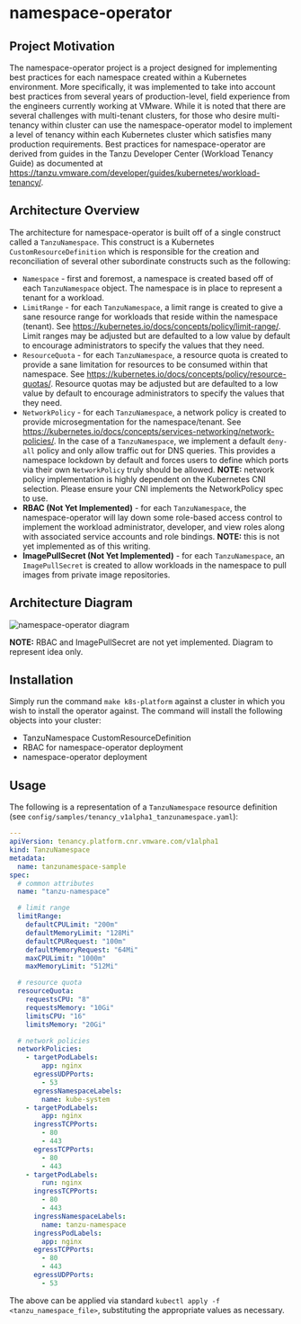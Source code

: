 # namespace-operator

## Project Motivation

The namespace-operator project is a project designed for implementing best practices for each namespace created
within a Kubernetes environment.  More specifically, it was implemented to take into account best practices
from several years of production-level, field experience from the engineers currently working at VMware.  While it is
noted that there are several challenges with multi-tenant clusters, for those who desire multi-tenancy within cluster can
use the namespace-operator model to implement a level of tenancy within each Kubernetes cluster which satisfies many production
requirements.  Best practices for namespace-operator are derived from guides in the Tanzu Developer Center
(Workload Tenancy Guide) as documented at https://tanzu.vmware.com/developer/guides/kubernetes/workload-tenancy/.

## Architecture Overview

The architecture for namespace-operator is built off of a single construct called a `TanzuNamespace`. This construct
is a Kubernetes `CustomResourceDefinition` which is responsible for the creation and reconciliation of several other
subordinate constructs such as the following:

- `Namespace` - first and foremost, a namespace is created based off of each `TanzuNamespace` object.  The namespace
  is in place to represent a tenant for a workload.
- `LimitRange` - for each `TanzuNamespace`, a limit range is created to give a sane resource range for workloads that reside
  within the namespace (tenant).  See https://kubernetes.io/docs/concepts/policy/limit-range/.  Limit ranges may be adjusted
  but are defaulted to a low value by default to encourage administrators to specify the values that
  they need.
- `ResourceQuota` - for each `TanzuNamespace`, a resource quota is created to provide a sane limitation for resources to
  be consumed within that namespace.  See https://kubernetes.io/docs/concepts/policy/resource-quotas/.  Resource
  quotas may be adjusted but are defaulted to a low value by default to encourage administrators to specify the values that
  they need.
- `NetworkPolicy` - for each `TanzuNamespace`, a network policy is created to provide microsegmentation for the namespace/tenant.
  See https://kubernetes.io/docs/concepts/services-networking/network-policies/.  In the case of a `TanzuNamespace`, we implement
  a default `deny-all` policy and only allow traffic out for DNS queries.  This provides a namespace lockdown by default and
  forces users to define which ports via their own `NetworkPolicy` truly should be allowed.  **NOTE:** network policy implementation is
  highly dependent on the Kubernetes CNI selection.  Please ensure your CNI implements the NetworkPolicy spec to use.
- **RBAC (Not Yet Implemented)** - for each `TanzuNamespace`, the namespace-operator will lay down some role-based access
  control to implement the workload administrator, developer, and view roles along with associated service accounts and role bindings.
  **NOTE:** this is not yet implemented as of this writing.
- **ImagePullSecret (Not Yet Implemented)** - for each `TanzuNamespace`, an `ImagePullSecret` is created to allow workloads
  in the namespace to pull images from private image repositories.

## Architecture Diagram

![namespace-operator diagram](img/namespace-operator.png "namespace-operator diagram")

**NOTE:** RBAC and ImagePullSecret are not yet implemented.  Diagram to represent idea only.

## Installation

Simply run the command `make k8s-platform` against a cluster in which you wish to install the operator against.  The command
will install the following objects into your cluster:

- TanzuNamespace CustomResourceDefinition
- RBAC for namespace-operator deployment
- namespace-operator deployment


## Usage

The following is a representation of a `TanzuNamespace` resource definition (see `config/samples/tenancy_v1alpha1_tanzunamespace.yaml`):

```yaml
---
apiVersion: tenancy.platform.cnr.vmware.com/v1alpha1
kind: TanzuNamespace
metadata:
  name: tanzunamespace-sample
spec:
  # common attributes
  name: "tanzu-namespace"

  # limit range
  limitRange:
    defaultCPULimit: "200m"
    defaultMemoryLimit: "128Mi"
    defaultCPURequest: "100m"
    defaultMemoryRequest: "64Mi"
    maxCPULimit: "1000m"
    maxMemoryLimit: "512Mi"

  # resource quota
  resourceQuota:
    requestsCPU: "8"
    requestsMemory: "10Gi"
    limitsCPU: "16"
    limitsMemory: "20Gi"

  # network policies
  networkPolicies:
    - targetPodLabels:
        app: nginx
      egressUDPPorts:
        - 53
      egressNamespaceLabels:
        name: kube-system
    - targetPodLabels:
        app: nginx
      ingressTCPPorts:
        - 80
        - 443
      egressTCPPorts:
        - 80
        - 443
    - targetPodLabels:
        run: nginx
      ingressTCPPorts:
        - 80
        - 443
      ingressNamespaceLabels:
        name: tanzu-namespace
      ingressPodLabels:
        app: nginx
      egressTCPPorts:
        - 80
        - 443
      egressUDPPorts:
        - 53
```

The above can be applied via standard `kubectl apply -f <tanzu_namespace_file>`, substituting the appropriate values as necessary.
